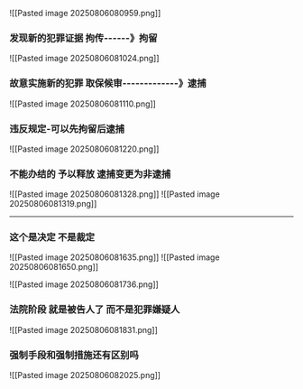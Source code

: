 ![[Pasted image 20250806080959.png]]

### 发现新的犯罪证据 拘传------》拘留
![[Pasted image 20250806081024.png]]

### 故意实施新的犯罪 取保候审-------------》逮捕
![[Pasted image 20250806081110.png]]

### 违反规定-可以先拘留后逮捕 
![[Pasted image 20250806081220.png]]

### 不能办结的 予以释放 逮捕变更为非逮捕
![[Pasted image 20250806081328.png]]
![[Pasted image 20250806081319.png]]


---
### 这个是决定 不是裁定
![[Pasted image 20250806081635.png]]
![[Pasted image 20250806081650.png]]

![[Pasted image 20250806081736.png]]

### 法院阶段 就是被告人了 而不是犯罪嫌疑人
![[Pasted image 20250806081831.png]]

### 强制手段和强制措施还有区别吗
![[Pasted image 20250806082025.png]]




